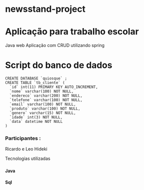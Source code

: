 # newsstand-project
# Aplicação para trabalho escolar 
Java web
Aplicação com CRUD utilizando spring

# Script do banco de dados 
```
CREATE DATABASE `quiosque` ;
CREATE TABLE `tb_cliente` (
  `id` int(11) PRIMARY KEY AUTO_INCREMENT,
  `nome` varchar(100) NOT NULL,
  `endereco` varchar(200) NOT NULL,
  `telefone` varchar(100) NOT NULL,
  `email` varchar(100) NOT NULL,
  `produto` varchar(100) NOT NULL,
  `genero` varchar(15) NOT NULL,
  `idade` int(3) NOT NULL,
  `data` datetime NOT NULL
)
```



### Participantes : 
Ricardo e Leo Hideki

Tecnologias utilizadas
###
#### Java
#### Sql
